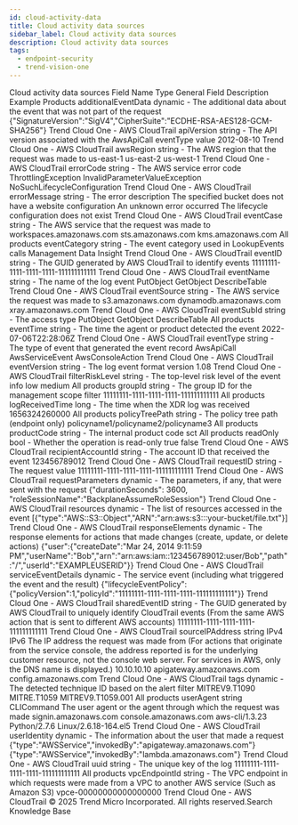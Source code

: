 ```yaml
---
id: cloud-activity-data
title: Cloud activity data sources
sidebar_label: Cloud activity data sources
description: Cloud activity data sources
tags:
  - endpoint-security
  - trend-vision-one
---
```


 Cloud activity data sources Field Name Type General Field Description Example Products additionalEventData dynamic - The additional data about the event that was not part of the request {"SignatureVersion":"SigV4","CipherSuite":"ECDHE-RSA-AES128-GCM-SHA256"} Trend Cloud One - AWS CloudTrail apiVersion string - The API version associated with the AwsApiCall eventType value 2012-08-10 Trend Cloud One - AWS CloudTrail awsRegion string - The AWS region that the request was made to us-east-1 us-east-2 us-west-1 Trend Cloud One - AWS CloudTrail errorCode string - The AWS service error code ThrottlingException InvalidParameterValueException NoSuchLifecycleConfiguration Trend Cloud One - AWS CloudTrail errorMessage string - The error description The specified bucket does not have a website configuration An unknown error occurred The lifecycle configuration does not exist Trend Cloud One - AWS CloudTrail eventCase string - The AWS service that the request was made to workspaces.amazonaws.com sts.amazonaws.com kms.amazonaws.com All products eventCategory string - The event category used in LookupEvents calls Management Data Insight Trend Cloud One - AWS CloudTrail eventID string - The GUID generated by AWS CloudTrail to identify events 11111111-1111-1111-1111-111111111111 Trend Cloud One - AWS CloudTrail eventName string - The name of the log event PutObject GetObject DescribeTable Trend Cloud One - AWS CloudTrail eventSource string - The AWS service the request was made to s3.amazonaws.com dynamodb.amazonaws.com xray.amazonaws.com Trend Cloud One - AWS CloudTrail eventSubId string - The access type PutObject GetObject DescribeTable All products eventTime string - The time the agent or product detected the event 2022-07-06T22:28:06Z Trend Cloud One - AWS CloudTrail eventType string - The type of event that generated the event record AwsApiCall AwsServiceEvent AwsConsoleAction Trend Cloud One - AWS CloudTrail eventVersion string - The log event format version 1.08 Trend Cloud One - AWS CloudTrail filterRiskLevel string - The top-level risk level of the event info low medium All products groupId string - The group ID for the management scope filter 11111111-1111-1111-1111-111111111111 All products logReceivedTime long - The time when the XDR log was received 1656324260000 All products policyTreePath string - The policy tree path (endpoint only) policyname1/policyname2/policyname3 All products productCode string - The internal product code sct All products readOnly bool - Whether the operation is read-only true false Trend Cloud One - AWS CloudTrail recipientAccountId string - The account ID that received the event 123456789012 Trend Cloud One - AWS CloudTrail requestID string - The request value 11111111-1111-1111-1111-111111111111 Trend Cloud One - AWS CloudTrail requestParameters dynamic - The parameters, if any, that were sent with the request {"durationSeconds": 3600, "roleSessionName":"BackplaneAssumeRoleSession"} Trend Cloud One - AWS CloudTrail resources dynamic - The list of resources accessed in the event [{"type":"AWS::S3::Object","ARN":"arn:aws:s3:::your-bucket/file.txt"}] Trend Cloud One - AWS CloudTrail responseElements dynamic - The response elements for actions that made changes (create, update, or delete actions) {"user":{"createDate":"Mar 24, 2014 9:11:59 PM","userName":"Bob","arn":"arn:aws:iam::123456789012:user/Bob","path":"/","userId":"EXAMPLEUSERID"}} Trend Cloud One - AWS CloudTrail serviceEventDetails dynamic - The service event (including what triggered the event and the result) {"lifecycleEventPolicy":{"policyVersion":1,"policyId":"11111111-1111-1111-1111-111111111111"}} Trend Cloud One - AWS CloudTrail sharedEventID string - The GUID generated by AWS CloudTrail to uniquely identify CloudTrail events (From the same AWS action that is sent to different AWS accounts) 11111111-1111-1111-1111-111111111111 Trend Cloud One - AWS CloudTrail sourceIPAddress string IPv4 IPv6 The IP address the request was made from (For actions that originate from the service console, the address reported is for the underlying customer resource, not the console web server. For services in AWS, only the DNS name is displayed.) 10.10.10.10 apigateway.amazonaws.com config.amazonaws.com Trend Cloud One - AWS CloudTrail tags dynamic - The detected technique ID based on the alert filter MITREV9.T1090 MITRE.T1059 MITREV9.T1059.001 All products userAgent string CLICommand The user agent or the agent through which the request was made signin.amazonaws.com console.amazonaws.com aws-cli/1.3.23 Python/2.7.6 Linux/2.6.18-164.el5 Trend Cloud One - AWS CloudTrail userIdentity dynamic - The information about the user that made a request {"type":"AWSService","invokedBy":"apigateway.amazonaws.com"} {"type":"AWSService","invokedBy":"lambda.amazonaws.com"} Trend Cloud One - AWS CloudTrail uuid string - The unique key of the log 11111111-1111-1111-1111-111111111111 All products vpcEndpointId string - The VPC endpoint in which requests were made from a VPC to another AWS service (Such as Amazon S3) vpce-00000000000000000 Trend Cloud One - AWS CloudTrail © 2025 Trend Micro Incorporated. All rights reserved.Search Knowledge Base